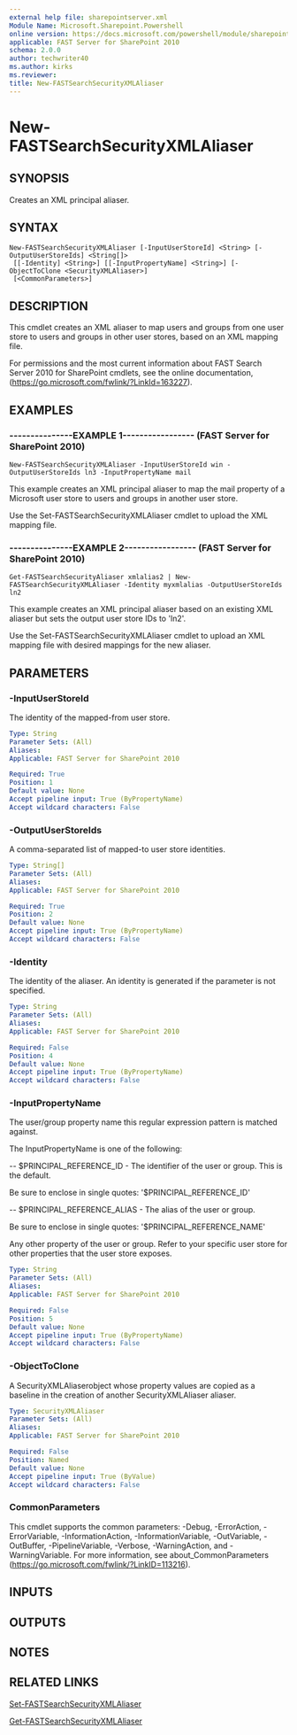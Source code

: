 ```yaml
---
external help file: sharepointserver.xml
Module Name: Microsoft.Sharepoint.Powershell
online version: https://docs.microsoft.com/powershell/module/sharepoint-server/new-fastsearchsecurityxmlaliaser
applicable: FAST Server for SharePoint 2010
schema: 2.0.0
author: techwriter40
ms.author: kirks
ms.reviewer: 
title: New-FASTSearchSecurityXMLAliaser
---
```


# New-FASTSearchSecurityXMLAliaser

## SYNOPSIS
Creates an XML principal aliaser.

## SYNTAX

```
New-FASTSearchSecurityXMLAliaser [-InputUserStoreId] <String> [-OutputUserStoreIds] <String[]>
 [[-Identity] <String>] [[-InputPropertyName] <String>] [-ObjectToClone <SecurityXMLAliaser>]
 [<CommonParameters>]
```

## DESCRIPTION
This cmdlet creates an XML aliaser to map users and groups from one user store to users and groups in other user stores, based on an XML mapping file.

For permissions and the most current information about FAST Search Server 2010 for SharePoint cmdlets, see the online documentation, (https://go.microsoft.com/fwlink/?LinkId=163227).

## EXAMPLES

### ---------------EXAMPLE 1----------------- (FAST Server for SharePoint 2010)
```
New-FASTSearchSecurityXMLAliaser -InputUserStoreId win -OutputUserStoreIds ln3 -InputPropertyName mail
```

This example creates an XML principal aliaser to map the mail property of a Microsoft user store to users and groups in another user store.

Use the Set-FASTSearchSecurityXMLAliaser cmdlet to upload the XML mapping file.

### ---------------EXAMPLE 2----------------- (FAST Server for SharePoint 2010)
```
Get-FASTSearchSecurityAliaser xmlalias2 | New-FASTSearchSecurityXMLAliaser -Identity myxmlalias -OutputUserStoreIds ln2
```

This example creates an XML principal aliaser based on an existing XML aliaser but sets the output user store IDs to 'ln2'.

Use the Set-FASTSearchSecurityXMLAliaser cmdlet to upload an XML mapping file with desired mappings for the new aliaser.

## PARAMETERS

### -InputUserStoreId
The identity of the mapped-from user store.

```yaml
Type: String
Parameter Sets: (All)
Aliases: 
Applicable: FAST Server for SharePoint 2010

Required: True
Position: 1
Default value: None
Accept pipeline input: True (ByPropertyName)
Accept wildcard characters: False
```

### -OutputUserStoreIds
A comma-separated list of mapped-to user store identities.

```yaml
Type: String[]
Parameter Sets: (All)
Aliases: 
Applicable: FAST Server for SharePoint 2010

Required: True
Position: 2
Default value: None
Accept pipeline input: True (ByPropertyName)
Accept wildcard characters: False
```

### -Identity
The identity of the aliaser.
An identity is generated if the parameter is not specified.

```yaml
Type: String
Parameter Sets: (All)
Aliases: 
Applicable: FAST Server for SharePoint 2010

Required: False
Position: 4
Default value: None
Accept pipeline input: True (ByPropertyName)
Accept wildcard characters: False
```

### -InputPropertyName
The user/group property name this regular expression pattern is matched against.

The InputPropertyName is one of the following:

-- $PRINCIPAL_REFERENCE_ID - The identifier of the user or group. This is the default.

Be sure to enclose in single quotes: '$PRINCIPAL_REFERENCE_ID'

-- $PRINCIPAL_REFERENCE_ALIAS - The alias of the user or group.

Be sure to enclose in single quotes: '$PRINCIPAL_REFERENCE_NAME'

Any other property of the user or group.
Refer to your specific user store for other properties that the user store exposes.

```yaml
Type: String
Parameter Sets: (All)
Aliases: 
Applicable: FAST Server for SharePoint 2010

Required: False
Position: 5
Default value: None
Accept pipeline input: True (ByPropertyName)
Accept wildcard characters: False
```

### -ObjectToClone
A SecurityXMLAliaserobject whose property values are copied as a baseline in the creation of another SecurityXMLAliaser aliaser.

```yaml
Type: SecurityXMLAliaser
Parameter Sets: (All)
Aliases: 
Applicable: FAST Server for SharePoint 2010

Required: False
Position: Named
Default value: None
Accept pipeline input: True (ByValue)
Accept wildcard characters: False
```

### CommonParameters
This cmdlet supports the common parameters: -Debug, -ErrorAction, -ErrorVariable, -InformationAction, -InformationVariable, -OutVariable, -OutBuffer, -PipelineVariable, -Verbose, -WarningAction, and -WarningVariable. For more information, see about_CommonParameters (https://go.microsoft.com/fwlink/?LinkID=113216).

## INPUTS

## OUTPUTS

## NOTES

## RELATED LINKS

[Set-FASTSearchSecurityXMLAliaser](Set-FASTSearchSecurityXMLAliaser.md)

[Get-FASTSearchSecurityXMLAliaser](Get-FASTSearchSecurityXMLAliaser.md)

